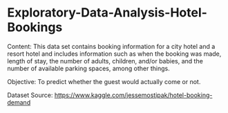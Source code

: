 # Exploratory-Data-Analysis-Hotel-Bookings

Content: This data set contains booking information for a city hotel and a resort hotel and includes information such as when the booking was made, length of stay, the number of adults, children, and/or babies, and the number of available parking spaces, among other things.

Objective: To predict whether the guest would actually come or not.

Dataset Source: https://www.kaggle.com/jessemostipak/hotel-booking-demand
